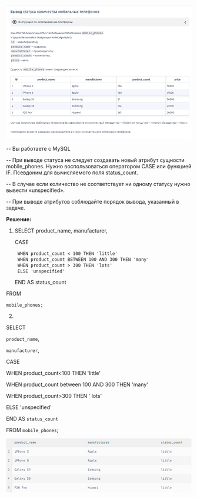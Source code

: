 ![Alt text](pic_2.png)

-- Вы работаете с MySQL

-- При выводе статуса не следует создавать новый атрибут сущности mobile_phones. Нужно воспользоваться оператором CASE или функцией IF. Псевдоним для вычисляемого поля status_count.

-- В случае если количество не соответствует ни одному статусу нужно вывести «unspecified».

-- При выводе атрибутов соблюдайте порядок вывода, указанный в задаче.


**Решение:**

1. SELECT product_name, manufacturer,

    CASE

        WHEN product_count < 100 THEN 'little'
        WHEN product_count BETWEEN 100 AND 300 THEN 'many'
        WHEN product_count > 300 THEN 'lots'
        ELSE 'unspecified'

    END AS status_count

FROM 

    mobile_phones;

2. 
SELECT 

`product_name`,

`manufacturer`,

CASE 

WHEN product_count<100 THEN 'little'

WHEN product_count between 100 AND 300 THEN 'many'

WHEN product_count>300 THEN ' lots'

ELSE 'unspecified'

END AS `status_count` 

FROM `mobile_phones`;

![Alt text](res_2.png)